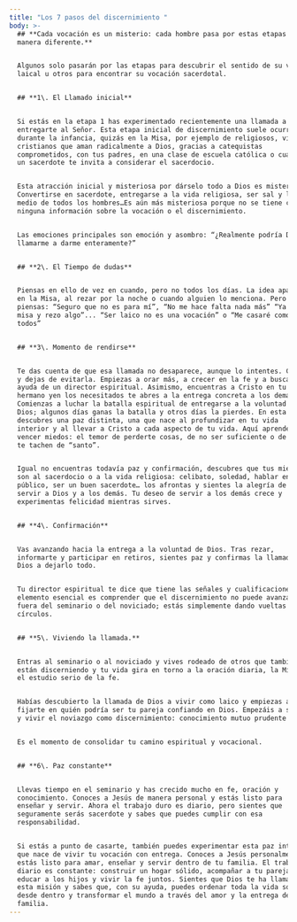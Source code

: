 ```yaml
---
title: "Los 7 pasos del discernimiento "
body: >-
  ## **Cada vocación es un misterio: cada hombre pasa por estas etapas de
  manera diferente.**


  Algunos solo pasarán por las etapas para descubrir el sentido de su vida
  laical u otros para encontrar su vocación sacerdotal.


  ## **1\. El Llamado inicial**


  Si estás en la etapa 1 has experimentado recientemente una llamada a
  entregarte al Señor. Esta etapa inicial de discernimiento suele ocurrir
  durante la infancia, quizás en la Misa, por ejemplo de religiosos, viendo
  cristianos que aman radicalmente a Dios, gracias a catequistas
  comprometidos, con tus padres, en una clase de escuela católica o cuando
  un sacerdote te invita a considerar el sacerdocio.


  Esta atracción inicial y misteriosa por dárselo todo a Dios es misteriosa.
  Convertirse en sacerdote, entregarse a la vida religiosa, ser sal y luz en
  medio de todos los hombres…Es aún más misteriosa porque no se tiene casi
  ninguna información sobre la vocación o el discernimiento.


  Las emociones principales son emoción y asombro: “¿Realmente podría Dios
  llamarme a darme enteramente?”


  ## **2\. El Tiempo de dudas**


  Piensas en ello de vez en cuando, pero no todos los días. La idea aparece
  en la Misa, al rezar por la noche o cuando alguien lo menciona. Pero
  piensas: “Seguro que no es para mí”, “No me hace falta nada más” “Ya voy a
  misa y rezo algo”... “Ser laico no es una vocación” o “Me casaré como
  todos”


  ## **3\. Momento de rendirse**


  Te das cuenta de que esa llamada no desaparece, aunque lo intentes. Cedes
  y dejas de evitarla. Empiezas a orar más, a crecer en la fe y a buscar
  ayuda de un director espiritual. Asimismo, encuentras a Cristo en tu
  hermano yen los necesitados te abres a la entrega concreta a los demás.
  Comienzas a luchar la batalla espiritual de entregarse a la voluntad de
  Dios; algunos días ganas la batalla y otros días la pierdes. En esta etapa
  descubres una paz distinta, una que nace al profundizar en tu vida
  interior y al llevar a Cristo a cada aspecto de tu vida. Aquí aprendes a
  vencer miedos: el temor de perderte cosas, de no ser suficiente o de que
  te tachen de “santo”.


  Igual no encuentras todavía paz y confirmación, descubres que tus miedos
  son al sacerdocio o a la vida religiosa: celibato, soledad, hablar en
  público, ser un buen sacerdote… los afrontas y sientes la alegría de
  servir a Dios y a los demás. Tu deseo de servir a los demás crece y
  experimentas felicidad mientras sirves.


  ## **4\. Confirmación**


  Vas avanzando hacia la entrega a la voluntad de Dios. Tras rezar,
  informarte y participar en retiros, sientes paz y confirmas la llamada de
  Dios a dejarlo todo.


  Tu director espiritual te dice que tiene las señales y cualificaciones. El
  elemento esencial es comprender que el discernimiento no puede avanzar más
  fuera del seminario o del noviciado; estás simplemente dando vueltas en
  círculos.


  ## **5\. Viviendo la llamada.**


  Entras al seminario o al noviciado y vives rodeado de otros que también
  están discerniendo y tu vida gira en torno a la oración diaria, la Misa y
  el estudio serio de la fe.


  Habías descubierto la llamada de Dios a vivir como laico y empiezas a
  fijarte en quién podría ser tu pareja confiando en Dios. Empezáis a salir
  y vivir el noviazgo como discernimiento: conocimiento mutuo prudente y


  Es el momento de consolidar tu camino espiritual y vocacional.


  ## **6\. Paz constante**


  Llevas tiempo en el seminario y has crecido mucho en fe, oración y
  conocimiento. Conoces a Jesús de manera personal y estás listo para
  enseñar y servir. Ahora el trabajo duro es diario, pero sientes que
  seguramente serás sacerdote y sabes que puedes cumplir con esa
  responsabilidad.


  Si estás a punto de casarte, también puedes experimentar esta paz interior
  que nace de vivir tu vocación con entrega. Conoces a Jesús personalmente y
  estás listo para amar, enseñar y servir dentro de tu familia. El trabajo
  diario es constante: construir un hogar sólido, acompañar a tu pareja,
  educar a los hijos y vivir la fe juntos. Sientes que Dios te ha llamado a
  esta misión y sabes que, con su ayuda, puedes ordenar toda la vida social
  desde dentro y transformar el mundo a través del amor y la entrega de tu
  familia.
---
```

